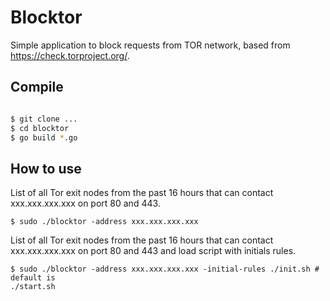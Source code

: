 # Blocktor
Simple application to block requests from TOR network, based from https://check.torproject.org/.

## Compile

```bash

$ git clone ...
$ cd blocktor
$ go build *.go

```

## How to use

List of all Tor exit nodes from the past 16 hours that can contact xxx.xxx.xxx.xxx on port 80 and 443.

```
$ sudo ./blocktor -address xxx.xxx.xxx.xxx
```


List of all Tor exit nodes from the past 16 hours that can contact xxx.xxx.xxx.xxx on port 80 and 443 and load script with initials rules.

```
$ sudo ./blocktor -address xxx.xxx.xxx.xxx -initial-rules ./init.sh # default is
./start.sh
```
